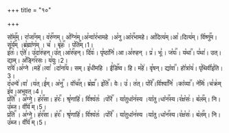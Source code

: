 +++
title = "१०"

+++


  
सो꣡म꣢꣯म्। रा꣡जा꣢꣯नम्। व꣡रु꣢꣯णम्। अ꣣ग्नि꣢म्।अ꣣न्वा꣡र꣢भामहे ।अ꣣नु।आ꣡र꣢꣯भामहे। आ꣣दित्य꣢म्।आ꣣।दित्य꣢म्। वि꣡ष्णु꣢꣯म। सू꣡र्य꣢꣯म् ।ब्र꣣ह्मा꣡ण꣢म् । च꣣ । बृ꣡हः꣢꣯ । प꣡ति꣢꣯म्।1।  
इ꣣तः꣢। ए꣣ते꣢। उ꣣दा꣢रु꣢हन्।उ꣣त्।आ꣡रु꣢꣯हन्। दि꣣वः꣢। पृ꣣ष्ठा꣡नि꣢।आ।अ꣣रुहन् । प्र꣢। भूः꣣। ज꣡यः꣢꣯। य꣡था꣢꣯। प꣣था꣢। उत्। द्याम्। अ꣡ङ्गि꣢꣯रसः। य꣣युः।2।  
रा꣣ये꣢।अ꣣ग्ने ।महे꣢।त्वा꣣ ।दा꣡ना꣢꣯य। सम्। इ꣣धीमहि । ई꣡डि꣢꣯ष्व। हि। म꣣हे꣢। वृ꣣षन्। द्या꣡वा꣢꣯। हो꣣त्रा꣡य꣢। पृ꣣थिवी꣡इ꣢ति।3।  
द꣣धन्वे꣢।वा꣣ ।य꣢त्।ई꣣म्। अ꣡नु꣢꣯ । वो꣡च꣢꣯त्। ब्र꣡ह्म꣢꣯। इ꣡ति꣢꣯। वेः। उ꣣। त꣢त्। प꣡रि꣢꣯।वि꣡श्वा꣢꣯नि꣣ ।का꣡व्या꣢꣯। ने꣣मिः꣢।च꣣क्र꣢म् इ꣣व।अभुवत्।4।  
प्र꣡ति꣢꣯ । अ꣣ग्ने। ह꣡र꣢꣯सा। ह꣡रः꣢꣯। श्रृ꣣णाहि꣢। वि꣣श्व꣡तः꣢ ।प꣡रि꣢꣯ । या꣣तुधा꣡न꣢स्य ।या꣣तु।धा꣡न꣢꣯स्य।र꣣क्ष꣡सः꣢। ब꣡ल꣢꣯म्। नि। उ꣣ब्ज। वी꣣र्य꣢꣯ म्।5।  
प्र꣡ति꣢꣯ । अ꣣ग्ने। ह꣡र꣢꣯सा। ह꣡रः꣢꣯। श्रृ꣣णाहि꣢। वि꣣श्व꣡तः꣢ ।प꣡रि꣢꣯ । या꣣तुधा꣡न꣢स्य ।या꣣तु।धा꣡न꣢꣯स्य।र꣣क्ष꣡सः꣢। ब꣡ल꣢꣯म्। नि। उ꣣ब्ज। वी꣣र्य꣢꣯ म्।5।  

